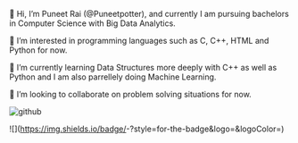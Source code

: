 👋 Hi, I’m Puneet Rai (@Puneetpotter), and currently I am pursuing bachelors in Computer Science with Big Data Analytics.

👀 I’m interested in programming languages such as C, C++, HTML and Python for now.

🌱 I’m currently learning Data Structures more deeply with C++ as well as Python and I am also parrellely doing Machine Learning.

💞️ I’m looking to collaborate on problem solving situations for now.

![github](https://img.shields.io/badge/GitHub-000000?style=for-the-badge&logo=GitHub&logoColor=white)

![<Badge Name>](https://img.shields.io/badge/<Badge Text>-<Background Color>?style=for-the-badge&logo=<Icon Name>&logoColor=<Logo Color>)

<!---
Puneetpotter/Puneetpotter is a ✨ special ✨ repository because its `README.md` (this file) appears on your GitHub profile.
You can click the Preview link to take a look at your changes.
--->
